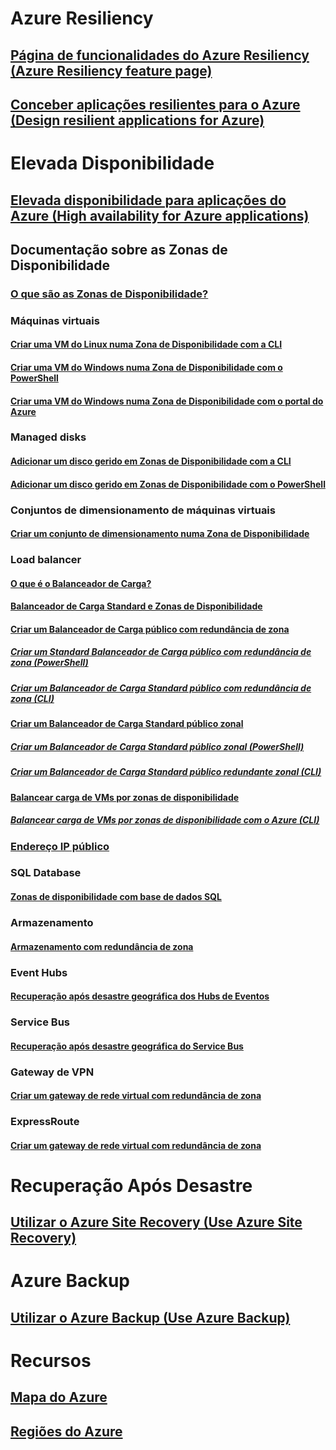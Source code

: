 
# Azure Resiliency
## [Página de funcionalidades do Azure Resiliency (Azure Resiliency feature page)](http://azure.microsoft.com/features/resiliency)
## [Conceber aplicações resilientes para o Azure (Design resilient applications for Azure)](https://docs.microsoft.com/azure/architecture/resiliency/)

# Elevada Disponibilidade

## [Elevada disponibilidade para aplicações do Azure (High availability for Azure applications)](https://docs.microsoft.com/azure/architecture/resiliency/high-availability-azure-applications)

## Documentação sobre as Zonas de Disponibilidade
### [O que são as Zonas de Disponibilidade?](az-overview.md)

### Máquinas virtuais
#### [Criar uma VM do Linux numa Zona de Disponibilidade com a CLI](../virtual-machines/linux/create-cli-availability-zone.md)
#### [Criar uma VM do Windows numa Zona de Disponibilidade com o PowerShell](../virtual-machines/windows/create-powershell-availability-zone.md)
#### [Criar uma VM do Windows numa Zona de Disponibilidade com o portal do Azure](../virtual-machines/windows/create-portal-availability-zone.md)

### Managed disks
#### [Adicionar um disco gerido em Zonas de Disponibilidade com a CLI](../virtual-machines/linux/add-disk.md#use-managed-disks)
#### [Adicionar um disco gerido em Zonas de Disponibilidade com o PowerShell](../virtual-machines/windows/attach-disk-ps.md#add-an-empty-data-disk-to-a-virtual-machine)

### Conjuntos de dimensionamento de máquinas virtuais
#### [Criar um conjunto de dimensionamento numa Zona de Disponibilidade](../virtual-machine-scale-sets/virtual-machine-scale-sets-use-availability-zones.md)

### Load balancer
#### [O que é o Balanceador de Carga?](../load-balancer/load-balancer-standard-overview.md)
#### [Balanceador de Carga Standard e Zonas de Disponibilidade](../load-balancer/load-balancer-standard-availability-zones.md)

#### [Criar um Balanceador de Carga público com redundância de zona](../load-balancer/load-balancer-get-started-internet-az-portal.md)
##### [Criar um Standard Balanceador de Carga público com redundância de zona (PowerShell)](../load-balancer/load-balancer-get-started-internet-az-powershell.md)
##### [Criar um Balanceador de Carga Standard público com redundância de zona (CLI)](../load-balancer/load-balancer-get-started-internet-az-cli.md)
#### [Criar um Balanceador de Carga Standard público zonal](../load-balancer/load-balancer-get-started-internet-availability-zones-zonal-portal.md)
##### [Criar um Balanceador de Carga Standard público zonal (PowerShell)](../load-balancer/load-balancer-get-started-internet-availability-zones-zonal-powershell.md)
##### [Criar um Balanceador de Carga Standard público redundante zonal (CLI)](../load-balancer/load-balancer-get-started-internet-availability-zones-zonal-cli.md)
#### [Balancear carga de VMs por zonas de disponibilidade](../load-balancer/load-balancer-standard-public-availability-zones-portal.md)
##### [Balancear carga de VMs por zonas de disponibilidade com o Azure (CLI)](../load-balancer/load-balancer-standard-public-zone-redundant-cli.md)

### [Endereço IP público](../virtual-network/virtual-network-public-ip-address.md#create-a-public-ip-address)

### SQL Database
#### [Zonas de disponibilidade com base de dados SQL](../sql-database/sql-database-high-availability.md#availability-zones)

### Armazenamento
#### [Armazenamento com redundância de zona](../storage/common/storage-redundancy-zrs.md)

### Event Hubs
#### [Recuperação após desastre geográfica dos Hubs de Eventos](../event-hubs/event-hubs-geo-dr.md#availability-zones-preview)

### Service Bus
#### [Recuperação após desastre geográfica do Service Bus](../service-bus-messaging/service-bus-geo-dr.md#availability-zones-preview)

### Gateway de VPN
#### [Criar um gateway de rede virtual com redundância de zona](../vpn-gateway/create-zone-redundant-vnet-gateway.md)

### ExpressRoute
#### [Criar um gateway de rede virtual com redundância de zona](../vpn-gateway/create-zone-redundant-vnet-gateway.md)

# Recuperação Após Desastre
## [Utilizar o Azure Site Recovery (Use Azure Site Recovery)](https://docs.microsoft.com/azure/site-recovery/)

# Azure Backup
## [Utilizar o Azure Backup (Use Azure Backup)](https://docs.microsoft.com/azure/backup/)

# Recursos
## [Mapa do Azure](https://azure.microsoft.com/roadmap/)
## [Regiões do Azure](https://azure.microsoft.com/regions/)
